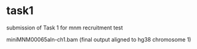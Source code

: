 # task1
submission of Task 1 for mnm recruitment test
>>>>
miniMNM00065aln-ch1.bam (final output aligned to hg38 chromosome 1)
